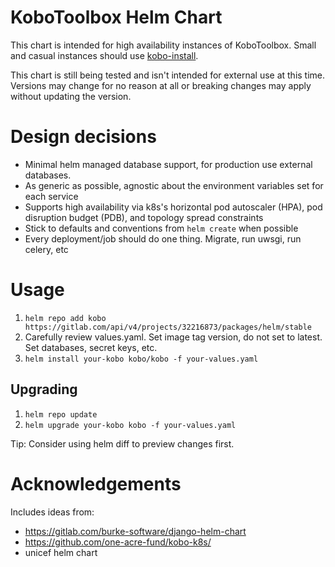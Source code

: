 # KoboToolbox Helm Chart

This chart is intended for high availability instances of KoboToolbox. Small and casual instances should use [kobo-install](https://github.com/kobotoolbox/kobo-install).

This chart is still being tested and isn't intended for external use at this time. Versions may change for no reason at all or breaking changes may apply without updating the version.

# Design decisions

- Minimal helm managed database support, for production use external databases. 
- As generic as possible, agnostic about the environment variables set for each service
- Supports high availability via k8s's horizontal pod autoscaler (HPA), pod disruption budget (PDB), and topology spread constraints
- Stick to defaults and conventions from `helm create` when possible
- Every deployment/job should do one thing. Migrate, run uwsgi, run celery, etc

# Usage

1. `helm repo add kobo https://gitlab.com/api/v4/projects/32216873/packages/helm/stable`
1. Carefully review values.yaml. Set image tag version, do not set to latest. Set databases, secret keys, etc.
1. `helm install your-kobo kobo/kobo -f your-values.yaml`

## Upgrading

1. `helm repo update`
1. `helm upgrade your-kobo kobo -f your-values.yaml`

Tip: Consider using helm diff to preview changes first.

# Acknowledgements

Includes ideas from:

- https://gitlab.com/burke-software/django-helm-chart
- https://github.com/one-acre-fund/kobo-k8s/
- unicef helm chart
